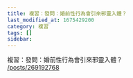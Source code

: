 ```yaml
---
title: 複習：發問：婚前性行為會引來邪靈入體？
last_modified_at: 1675429200
category: 複習
tags: []
sidebar: 
---
```


 <p>複習：發問：婚前性行為會引來邪靈入體？<br>
<a href="/posts/269192768" target="_blank">/posts/269192768</a></p>

<p>&nbsp;</p>
